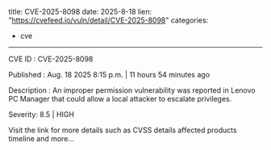  
title: CVE-2025-8098
date: 2025-8-18
lien: "https://cvefeed.io/vuln/detail/CVE-2025-8098"
categories:
  - cve
---

CVE ID : CVE-2025-8098

Published :  Aug. 18
2025
8:15 p.m. | 11 hours
54 minutes ago

Description : An improper permission vulnerability was reported in Lenovo PC Manager that could allow a local attacker to escalate privileges.

Severity: 8.5 | HIGH

Visit the link for more details
such as CVSS details
affected products
timeline
and more...
